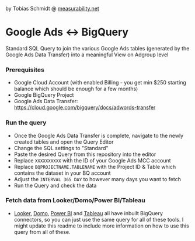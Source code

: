 by Tobias Schmidt @ [measurability.net](http://www.measurability.net) 

# Google Ads <-> BigQuery

Standard SQL Query to join the various Google Ads tables (generated by the Google Ads Data Transfer) into a meaningful View on Adgroup level

### Prerequisites

- Google Cloud Account (with enabled Billing - you get min $250 starting balance which should be enough for a few months)
- Google BigQuery Project
- Google Ads Data Transfer: https://cloud.google.com/bigquery/docs/adwords-transfer

### Run the query

- Once the Google Ads Data Transfer is complete, navigate to the newly created tables and open the Query Editor
- Change the SQL settings to "Standard"
- Paste the desired Query from this repository into the editor
- Replace ```XXXXXXXXXX``` with the ID of your Google Ads MCC account
- Replace ```BQPROJECTNAME.TABLENAME``` with the Project ID & Table which contains the dataset in your BQ account
- Adjust the ``` INTERVAL 365 DAY ``` to however many days you want to fetch
- Run the Query and check the data

### Fetch data from Looker/Domo/Power BI/Tableau

- [Looker](https://looker.com/partner-network/google), [Domo](https://www.domo.com/connectors/google-bigquery), [Power BI](https://docs.microsoft.com/en-us/power-bi/desktop-connect-bigquery) and [Tableau](https://onlinehelp.tableau.com/current/pro/desktop/en-us/examples_googlebigquery.htm) all have inbuilt BigQuery connectors, so you can just use the same query for all of these tools. I might update this readme to include more information on how to use this query from all of these.
